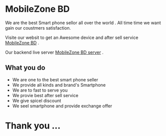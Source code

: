 # MobileZone BD
 We are the best Smart phone sellor all over the world . All time time we want gain our coustmers satisfaction.

Visite our websit to get an Awesome device and after sell service  [MobileZone BD](https://mobilezone-bd.web.app/) .

Our backend live server [MobileZone BD server](https://evening-woodland-11078.herokuapp.com/) .



## What you do
- We are one to the best smart phone seller
- We provide all kinds and brand's Smartphone
- We are to fast  to serve you
- We provie best after sell service
- We give spicel discount
- We seel smartphone and provide exchange offer

# Thank you ... 
